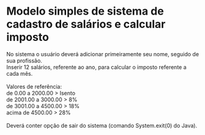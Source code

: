 # Modelo simples de sistema de cadastro de salários e calcular imposto


No sistema o usuário deverá adicionar primeiramente seu nome, seguido de sua profissão. </br>Inserir 12 salários, referente ao ano, para calcular o imposto referente a cada mês. </br></br> Valores de referência:</br>de 0.00 a 2000.00 > Isento</br>de 2001.00 a 3000.00 > 8%</br>de 3001.00 a 4500.00 > 18%</br>acima de 4500.00 > 28%</br></br>Deverá conter opção de sair do sistema (comando System.exit(0) do Java).
